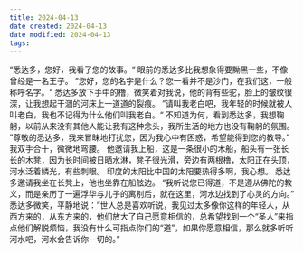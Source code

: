 ```yaml
---
title: 2024-04-13
date created: 2024-04-13
date modified: 2024-04-13
tags:
---
```

“悉达多，您好，我看了您的故事。“
眼前的悉达多比我想象得要黝黑一些，不像曾经是一名王子。
”您好，您的名字是什么？您一看并不是沙门，在我们这，一般称呼名字。“
悉达多放下手中的橹，微笑着对我说，他的背有些驼，脸上的皱纹很深，让我想起干涸的河床上一道道的裂痕。
”请叫我老白吧，我年轻的时候就被人叫老白，我也不记得为什么他们叫我老白。“
不知道为何，看到悉达多，我想鞠躬，以前从来没有其他人能让我有这种念头，我所生活的地方也没有鞠躬的氛围。
”尊敬的悉达多，我来冒昧地打扰您，因为我心中有困惑，希望能得到您的教导。”
我双手合十，微微地弯腰。
他邀请我上船，这是一条很小的木船，船头有一张长长的木凳，因为长时间被日晒水淋，凳子很光滑，旁边有两根橹，太阳正在头顶，河水泛着鳞光，有些刺眼。
印度的太阳比中国的太阳要热得多啊，我心想。
悉达多邀请我坐在长凳上，他也坐靠在船舷边。
“我听说您已得道，不是遵从佛陀的教义，而是亲历了一遍浮华与儿子的离别后，就在这里，河水边找到了心灵的方向。”
悉达多微笑，平静地说：”世人总是喜欢听说，我见过太多像你这样的年轻人，从西方来的，从东方来的，他们放大了自己愿意相信的，总希望找到一个“圣人”来指点他们解脱烦恼，我没有什么可指点你们的“道”，如果你愿意相信，那么就多听听河水吧，河水会告诉你一切的。”